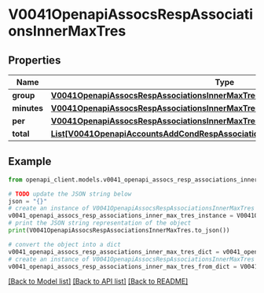 # V0041OpenapiAssocsRespAssociationsInnerMaxTres


## Properties

Name | Type | Description | Notes
------------ | ------------- | ------------- | -------------
**group** | [**V0041OpenapiAssocsRespAssociationsInnerMaxTresGroup**](V0041OpenapiAssocsRespAssociationsInnerMaxTresGroup.md) |  | [optional] 
**minutes** | [**V0041OpenapiAssocsRespAssociationsInnerMaxTresMinutes**](V0041OpenapiAssocsRespAssociationsInnerMaxTresMinutes.md) |  | [optional] 
**per** | [**V0041OpenapiAssocsRespAssociationsInnerMaxTresPer**](V0041OpenapiAssocsRespAssociationsInnerMaxTresPer.md) |  | [optional] 
**total** | [**List[V0041OpenapiAccountsAddCondRespAssociationConditionAssociationGrptresInner]**](V0041OpenapiAccountsAddCondRespAssociationConditionAssociationGrptresInner.md) | GrpTRES | [optional] 

## Example

```python
from openapi_client.models.v0041_openapi_assocs_resp_associations_inner_max_tres import V0041OpenapiAssocsRespAssociationsInnerMaxTres

# TODO update the JSON string below
json = "{}"
# create an instance of V0041OpenapiAssocsRespAssociationsInnerMaxTres from a JSON string
v0041_openapi_assocs_resp_associations_inner_max_tres_instance = V0041OpenapiAssocsRespAssociationsInnerMaxTres.from_json(json)
# print the JSON string representation of the object
print(V0041OpenapiAssocsRespAssociationsInnerMaxTres.to_json())

# convert the object into a dict
v0041_openapi_assocs_resp_associations_inner_max_tres_dict = v0041_openapi_assocs_resp_associations_inner_max_tres_instance.to_dict()
# create an instance of V0041OpenapiAssocsRespAssociationsInnerMaxTres from a dict
v0041_openapi_assocs_resp_associations_inner_max_tres_from_dict = V0041OpenapiAssocsRespAssociationsInnerMaxTres.from_dict(v0041_openapi_assocs_resp_associations_inner_max_tres_dict)
```
[[Back to Model list]](../README.md#documentation-for-models) [[Back to API list]](../README.md#documentation-for-api-endpoints) [[Back to README]](../README.md)


